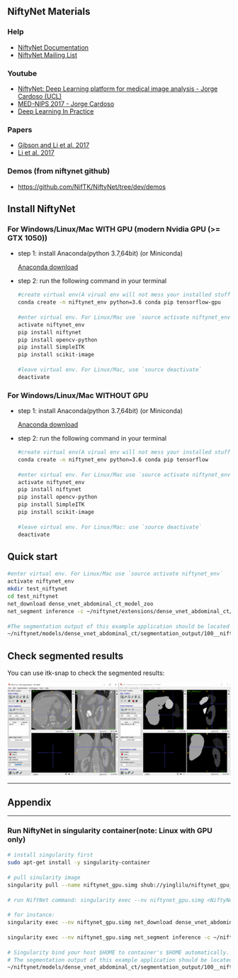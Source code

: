 
## NiftyNet Materials

### Help

- [NiftyNet Documentation](https://niftynet.readthedocs.io/en/dev/)
- [NiftyNet Mailing List](https://groups.google.com/forum/#!forum/niftynet)

### Youtube

- [NiftyNet: Deep Learning platform for medical image analysis - Jorge Cardoso (UCL)](https://www.youtube.com/watch?v=2OweR-sUNfQ&t=772s)
- [MED-NIPS 2017 - Jorge Cardoso](https://www.youtube.com/watch?v=ZaWStjGf0wg)
- [Deep Learning In Practice](https://www.youtube.com/watch?v=Q8lfkTXD69o&list=PLbj_N2x6keChr9xgCS9Y3MeBNV5OxikvI)

### Papers

- [Gibson and Li et al. 2017](https://reader.elsevier.com/reader/sd/pii/S0169260717311823?token=8FC4F5CFA48C0A830D84AA6D8995223F83400652CFC6CD97E864CAC631DB4154E8045BF53F865551B86B75666765CA92)
- [Li et al. 2017](https://arxiv.org/pdf/1707.01992.pdf)

### Demos (from niftynet github)

 - https://github.com/NifTK/NiftyNet/tree/dev/demos

## Install NiftyNet

### For Windows/Linux/Mac **WITH** GPU (modern Nvidia GPU (>= GTX 1050))

- step 1: install Anaconda(python 3.7,64bit) (or Miniconda)

    [Anaconda download](https://www.anaconda.com/distribution/#download-section)

- step 2: run the following command in your terminal

    ```bash
    #create virtual env(A virual env will not mess your installed stuff)
    conda create -n niftynet_env python=3.6 conda pip tensorflow-gpu

    #enter virtual env. For Linux/Mac use `source activate niftynet_env`
    activate niftynet_env
    pip install niftynet
    pip install opencv-python
    pip install SimpleITK
    pip install scikit-image

    #leave virtual env. For Linux/Mac, use `source deactivate`
    deactivate
    ```

### For Windows/Linux/Mac **WITHOUT** GPU

- step 1: install Anaconda(python 3.7,64bit) (or Miniconda)
    
    [Anaconda download](https://www.anaconda.com/distribution/#download-section)

- step 2: run the following command in your terminal
    ```bash
    #create virtual env(A virual env will not mess your installed stuff)
    conda create -n niftynet_env python=3.6 conda pip tensorflow

    #enter virtual env. For Linux/Mac use `source activate niftynet_env`
    activate niftynet_env
    pip install niftynet
    pip install opencv-python
    pip install SimpleITK
    pip install scikit-image

    #leave virtual env. For Linux/Mac: use `source deactivate`
    deactivate
    ```
## Quick start

```bash
#enter virtual env. For Linux/Mac use `source activate niftynet_env`
activate niftynet_env
mkdir test_niftynet
cd test_niftynet
net_download dense_vnet_abdominal_ct_model_zoo
net_segment inference -c ~/niftynet/extensions/dense_vnet_abdominal_ct/config.ini

#The segmentation output of this example application should be located at
~/niftynet/models/dense_vnet_abdominal_ct/segmentation_output/100__niftynet_out.nii.gz
```

## Check segmented results

You can use itk-snap to check the segmented results:

![](pics/itk-snap-show-results.png)


---
## Appendix
---

### Run NiftyNet in singularity container(note: Linux with GPU **only**)

```bash
# install singularity first
sudo apt-get install -y singularity-container

# pull sinularity image
singularity pull --name niftynet_gpu.simg shub://yinglilu/niftynet_gpu_singularity

# run NiftNet command: singularity exec --nv niftynet_gpu.simg <NiftyNet command> 

# for instance:
singularity exec --nv niftynet_gpu.simg net_download dense_vnet_abdominal_ct_model_zoo

singularity exec --nv niftynet_gpu.simg net_segment inference -c ~/niftynet/extensions/dense_vnet_abdominal_ct/config.ini

# Singularity bind your host $HOME to container's $HOME automatically. 
# The segmentation output of this example application should be located at
~/niftynet/models/dense_vnet_abdominal_ct/segmentation_output/100__niftynet_out.nii.gz

```
